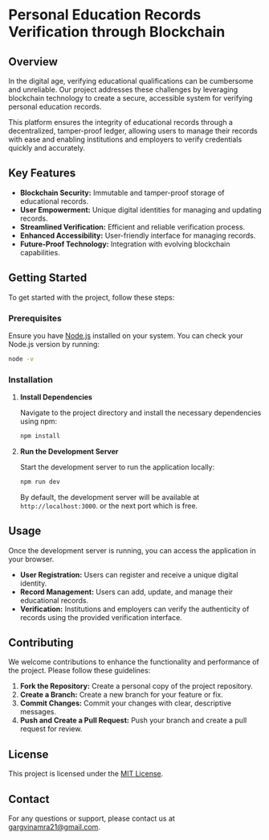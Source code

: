 # Personal Education Records Verification through Blockchain

## Overview

In the digital age, verifying educational qualifications can be cumbersome and unreliable. Our project addresses these challenges by leveraging blockchain technology to create a secure, accessible system for verifying personal education records. 

This platform ensures the integrity of educational records through a decentralized, tamper-proof ledger, allowing users to manage their records with ease and enabling institutions and employers to verify credentials quickly and accurately.

## Key Features

- **Blockchain Security:** Immutable and tamper-proof storage of educational records.
- **User Empowerment:** Unique digital identities for managing and updating records.
- **Streamlined Verification:** Efficient and reliable verification process.
- **Enhanced Accessibility:** User-friendly interface for managing records.
- **Future-Proof Technology:** Integration with evolving blockchain capabilities.

## Getting Started

To get started with the project, follow these steps:

### Prerequisites

Ensure you have [Node.js](https://nodejs.org/) installed on your system. You can check your Node.js version by running:

```bash
node -v
```

### Installation

1. **Install Dependencies**

   Navigate to the project directory and install the necessary dependencies using npm:

   ```bash
   npm install
   ```

2. **Run the Development Server**

   Start the development server to run the application locally:

   ```bash
   npm run dev
   ```

   By default, the development server will be available at `http://localhost:3000`.
   or the next port which is free.

## Usage

Once the development server is running, you can access the application in your browser. 

- **User Registration:** Users can register and receive a unique digital identity.
- **Record Management:** Users can add, update, and manage their educational records.
- **Verification:** Institutions and employers can verify the authenticity of records using the provided verification interface.

## Contributing

We welcome contributions to enhance the functionality and performance of the project. Please follow these guidelines:

1. **Fork the Repository:** Create a personal copy of the project repository.
2. **Create a Branch:** Create a new branch for your feature or fix.
3. **Commit Changes:** Commit your changes with clear, descriptive messages.
4. **Push and Create a Pull Request:** Push your branch and create a pull request for review.

## License

This project is licensed under the [MIT License](LICENSE).

## Contact

For any questions or support, please contact us at [gargvinamra21@gmail.com](mailto:gargvinamra21@gmail.com).
